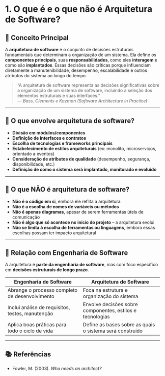 # 1. O que é e o que não é Arquitetura de Software?

## 📌 Conceito Principal

A **arquitetura de software** é o conjunto de decisões estruturais fundamentais que determinam a organização de um sistema. Ela define os **componentes principais**, suas **responsabilidades**, como eles **interagem** e como são **implantados**. Essas decisões são críticas porque influenciam diretamente a manutenibilidade, desempenho, escalabilidade e outros atributos do sistema ao longo do tempo.

> “A arquitetura de software representa as decisões significativas sobre a organização de um sistema de software, incluindo a seleção dos elementos estruturais e suas interfaces.”  
> — _Bass, Clements e Kazman (Software Architecture in Practice)_

---

## 🧩 O que envolve arquitetura de software?

- **Divisão em módulos/componentes**
- **Definição de interfaces e contratos**
- **Escolha de tecnologias e frameworks principais**
- **Estabelecimento de estilos arquiteturais** (ex: monolito, microserviços, orientado a eventos)
- **Consideração de atributos de qualidade** (desempenho, segurança, disponibilidade, etc.)
- **Definição de como o sistema será implantado, monitorado e evoluído**

---

## 🚫 O que NÃO é arquitetura de software?

- **Não é o código em si**, embora ele reflita a arquitetura
- **Não é a escolha de nomes de variáveis ou métodos**
- **Não é apenas diagramas**, apesar de serem ferramentas úteis de comunicação
- **Não é algo que só acontece no início do projeto** – a arquitetura evolui
- **Não se limita à escolha de ferramentas ou linguagens**, embora essas escolhas possam ter impacto arquitetural

---

## 🎯 Relação com Engenharia de Software

A arquitetura é **parte da engenharia de software**, mas com foco específico em **decisões estruturais de longo prazo**.

| Engenharia de Software                           | Arquitetura de Software                                   |
| ------------------------------------------------ | --------------------------------------------------------- |
| Abrange o processo completo de desenvolvimento   | Foca na estrutura e organização do sistema                |
| Inclui análise de requisitos, testes, manutenção | Envolve decisões sobre componentes, estilos e tecnologias |
| Aplica boas práticas para todo o ciclo de vida   | Define as bases sobre as quais o sistema será construído  |

---

## 📚 Referências

- Fowler, M. (2003). _Who needs an architect?_

